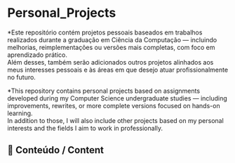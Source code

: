 # Personal_Projects

*Este repositório contém projetos pessoais baseados em trabalhos realizados durante a graduação em Ciência da Computação — incluindo melhorias, reimplementações ou versões mais completas, com foco em aprendizado prático.  
Além desses, também serão adicionados outros projetos alinhados aos meus interesses pessoais e às áreas em que desejo atuar profissionalmente no futuro.

*This repository contains personal projects based on assignments developed during my Computer Science undergraduate studies — including improvements, rewrites, or more complete versions focused on hands-on learning.  
In addition to those, I will also include other projects based on my personal interests and the fields I aim to work in professionally.

## 📁 Conteúdo / Content
